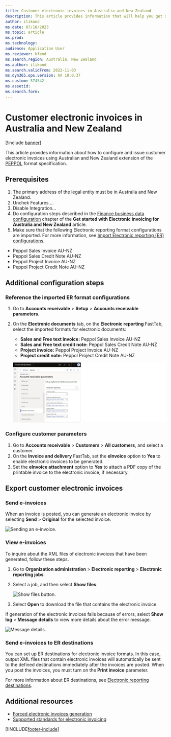 ```yaml
---
title: Customer electronic invoices in Australia and New Zealand
description: This article provides information that will help you get started with Electronic invoicing for Australia and New Zealand in Microsoft Dynamics 365 Finance.
author: ilikond
ms.date: 07/18/2023
ms.topic: article
ms.prod: 
ms.technology: 
audience: Application User
ms.reviewer: kfend
ms.search.region: Australia, New Zealand
ms.author: ilikond
ms.search.validFrom: 2022-11-03
ms.dyn365.ops.version: AX 10.0.37
ms.custom: 574542
ms.assetid: 
ms.search.form: 
---
```


# Customer electronic invoices in Australia and New Zealand

[!include [banner](../includes/banner.md)]

This article provides information about how to configure and issue customer electronic invoices using Australian and New Zealand extension of the [PEPPOL](https://docs.peppol.eu/poacc/billing/3.0/) format specification.

## Prerequisites

1. The primary address of the legal entity must be in Australia and New Zealand.
2. Unchek Features....
3. Disable Integration...
4. Do configuration steps described in the [Finance business data configuration](apac-aus-nzl-electronic-invoices.md#finance-business-data-configuration) chapter of the **Get started with Electronic invoicing for Australia and New Zealand** article.
5. Make sure that the following Electronic reporting format configurations are imported. For more information, see [Import Electronic reporting (ER) configurations](../../fin-ops-core/dev-itpro/analytics/electronic-reporting-import-ger-configurations.md).

 - Peppol Sales Invoice AU-NZ
 - Peppol Sales Credit Note AU-NZ
 - Peppol Project Invoice AU-NZ
 - Peppol Project Credit Note AU-NZ

## Additional configuration steps 

### Reference the imported ER format configurations

1. Go to **Accounts receivable** \> **Setup** \> **Accounts receivable parameters**.
2. On the **Electronic documents** tab, on the **Electronic reporting** FastTab, select the imported formats for electronic documents:

    - **Sales and Free text invoice:** Peppol Sales Invoice AU-NZ
    - **Sales and Free text credit note:** Peppol Sales Credit Note AU-NZ
    - **Project invoice:** Peppol Project Invoice AU-NZ
    - **Project credit note:** Peppol Project Credit Note AU-NZ

    ![Formats for electronic documents.](media/apac_aus_nzl_einvoice_configs.jpg)

### Configure customer parameters

1. Go to **Accounts receivable** \> **Customers** \> **All customers**, and select a customer.
2. On the **Invoice and delivery** FastTab, set the **eInvoice** option to **Yes** to enable electronic invoices to be generated.
3. Set the **eInvoice attachment** option to **Yes** to attach a PDF copy of the printable invoice to the electronic invoice, if necessary.


## Export customer electronic invoices

### Send e-invoices

When an invoice is posted, you can generate an electronic invoice by selecting **Send** \> **Original** for the selected invoice.

![Sending an e-invoice.](media/emea-nor-ger-einvoice.jpg)

### View e-invoices

To inquire about the XML files of electronic invoices that have been generated, follow these steps.

1. Go to **Organization administration** \> **Electronic reporting** \> **Electronic reporting jobs**.
2. Select a job, and then select **Show files**.

    ![Show files button.](media/emea-nor-ger-einvoice-open.jpg)

3. Select **Open** to download the file that contains the electronic invoice.

If generation of the electronic invoices fails because of errors, select **Show log** \> **Message details** to view more details about the error message.

![Message details.](media/emea-nor-ger-einvoice-log.jpg)

### Send e-invoices to ER destinations

You can set up ER destinations for electronic invoice formats. In this case, output XML files that contain electronic invoices will automatically be sent to the defined destinations immediately after the invoices are posted. When you post the invoices, you must turn on the **Print invoice** parameter.

For more information about ER destinations, see [Electronic reporting destinations](../../fin-ops-core/dev-itpro/analytics/electronic-reporting-destinations.md).


## Additional resources

- [Forced electronic invoices generation](emea-eur-forced-einvoices.md)
- [Supported standards for electronic invoicing](emea-oioubl-standards-electronic-invoicing.md)

[!INCLUDE[footer-include](../../includes/footer-banner.md)]
